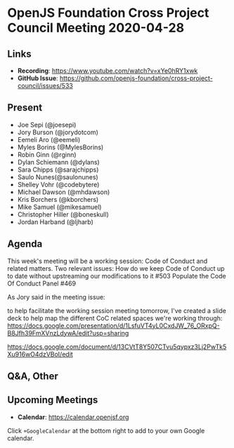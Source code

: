 # OpenJS Foundation Cross Project Council Meeting 2020-04-28

## Links

* **Recording**: https://www.youtube.com/watch?v=xYe0hRY1xwk
* **GitHub Issue**: https://github.com/openjs-foundation/cross-project-council/issues/533

## Present

* Joe Sepi (@joesepi)
* Jory Burson (@jorydotcom)
* Eemeli Aro (@eemeli)
* Myles Borins (@MylesBorins)
* Robin Ginn (@rginn)
* Dylan Schiemann (@dylans)
* Sara Chipps (@sarajchipps)
* Saulo Nunes(@saulonunes)
* Shelley Vohr (@codebytere)
* Michael Dawson (@mhdawson)
* Kris Borchers (@kborchers)
* Mike Samuel (@mikesamuel)
* Christopher Hiller (@boneskull)
* Jordan Harband (@ljharb)



## Agenda

This week's meeting will be a working session:
Code of Conduct and related matters.
Two relevant issues:
How do we keep Code of Conduct up to date without upstreaming our modifications to it #503
Populate the Code Of Conduct Panel #469

As Jory said in the meeting issue:

to help facilitate the working session meeting tomorrow, I've created a slide deck to help map the different CoC related spaces we're working through: https://docs.google.com/presentation/d/1LsfuVT4yL0CxdJW_76_ORxpQ-B8Jfh39FmXVnzLdywA/edit?usp=sharing


https://docs.google.com/document/d/13CVtT8Y507CTvu5qypxz3Lj2PwTk5Xu916wO4dzVBoI/edit


## Q&A, Other

## Upcoming Meetings

* **Calendar**: https://calendar.openjsf.org

Click `+GoogleCalendar` at the bottom right to add to your own Google calendar.
